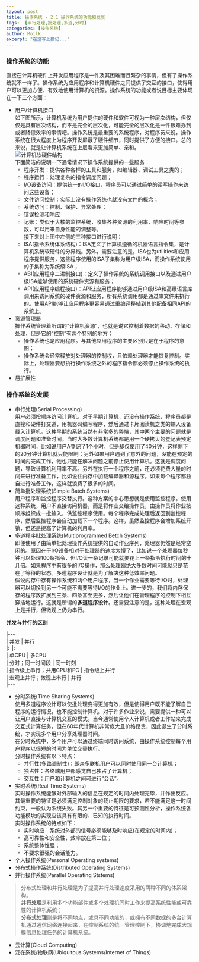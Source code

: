 ```yaml
---
layout: post
title: 操作系统 - 2.1 操作系统的功能和发展
tags:  [串行处理,批处理,多道,分时]
categories: [操作系统]
author: Moilk
excerpt: "在这写上摘记..."
---
```

### 操作系统的功能  
直接在计算机硬件上开发应用程序是一件及其困难而且繁杂的事情，但有了操作系统就不一样了。操作系统为应用程序和计算机硬件之间提供了交互的接口，使得用户可以更加方便、有效地使用计算机的资源。操作系统的功能或者说目标主要体现在一下三个方面：  

- 用户/计算机接口  
如下图所示，计算机系统为用户提供的硬件和软件可视为一种层次结构，但仅仅是具有层次结构，而不是完全的层次化，可能完全的层次化是一件很难办到或者降低效率的事情吧。操作系统是最重要的系统程序，对程序员来说，操作系统在很大程度上为程序开发屏蔽了硬件细节，同时提供了方便的接口。总的来说，就是让计算机系统在上层看来更加简单、亲和。  
![计算机软硬件结构 ]({{site.baseurl}}/assets/images/OS/Hardware&Software.png)  
下面简洁的说明一下通常情况下操作系统提供的一些服务：  
	+ 程序开发：提供各种各样的工具和服务，如编辑器、调试工具之类的；  
	+ 程序运行：处理复杂的指令调度问题；  
	+ I/O设备访问：提供统一的I/O接口，程序员可以通过简单的读写操作来访问这些设备；  
	+ 文件访问控制：实际上没有操作系统也就没有文件的概念；  
	+ 系统访问：控制、保护、异常处理；  
	+ 错误检测和响应  
	+ 记账：类似于大楼的监控系统，收集各种资源的利用率、响应时间等参数，可以用来自身性能的调整等。  
	接下来对上图中左侧的三种接口进行说明：  
	+ ISA(指令系统体系结构)：ISA定义了计算机遵循的机器语言指令集，是计算机系统软硬件的分界线。另外，需要注意的是，ISA也为utilities和应用程序提供服务，这些程序使用的ISA子集称为用户级ISA，而操作系统使用的子集称为系统级ISA；  
	+ ABI(应用程序二进制接口)：定义了操作系统的系统调用接口以及通过用户级ISA能够使用的系统硬件资源和服务；  
	+ API(应用程序编程接口)：API让应用程序能够通过用户级ISA和高级语言库调用来访问系统的硬件资源和服务，所有系统调用都是通过库文件来执行的。使用API能够让应用程序更容易通过重编译移植到其他配备相同API的系统上。  
- 资源管理器  
操作系统管理着所谓的“计算机资源”，也就是说它控制着数据的移动、存储和处理，但是它的“控制”有两个特别的地方：  
	+ 操作系统也是应用程序。与其他应用程序的主要区别只是在于程序的意图；  
	+ 操作系统会经常释放对处理器的控制权，且依赖处理器才能恢复控制。实际上，处理器要想执行操作系统之外的程序指令都必须停止操作系统的执行。  
- 易扩展性  

### 操作系统的发展  
- 串行处理(Serial Processing)  
用户必须按顺序访问计算机。对于早期计算机，还没有操作系统，程序员都是直接和硬件打交道，用机器码编写程序，然后通过卡片阅读机之类的输入设备载入计算机。这种早期的系统当然有非常多的弊端，其中两个主要的问题就是调度问题和准备时间。当时大多数计算机系统都是用一个硬拷贝的登记表预定机器时间，比如说用户A登记了1个小时，但是却仅使用了40分钟，这样剩下的20分钟计算机就只能限制；另外如果用户遇到了意外的问题，没能在预定的时间内完成工作，他也只能在解决问题之前停止使用计算机。这就是调度问题，导致计算机利用率不高。另外在执行一个程序之前，还必须花费大量的时间来进行准备工作，比如说往内存中加载编译器和源程序。如果每个程序都独自进行准备工作，这样就浪费了很多的时间。  
- 简单批处理系统(Simple Batch Systems)  
用户程序和监控程序交替执行。这种方案的中心思想就是使用监控程序。使用这种系统，用户不直接访问机器，而是将作业交给操作员，由操作员将作业按顺序组织成一批输入，供监控程序使用。每个程序完成处理后返回到监控程序，然后监控程序会自动加载下一个程序。这样，虽然监控程序会增加系统开销，但还是提高了计算机的利用率。  
- 多道程序批处理系统(Multiprogrammed Betch Systems)  
即便使用了由简单批处理操作系统提供的自动作业序列，处理器仍然是经常空闲的。原因在于I/O设备相对于处理器的速度太慢了，比如说一个处理器每秒钟可以处理100条指令，但I/O读一条记录可能就要花上一条指令执行时间的十几倍。如果程序中有很多的I/O操作，那么处理器绝大多数时间可能就只是花在了等待的状态。多道程序设计就是为了解决这种低效率问题。  
假设内存中存有操作系统和两个用户程序，当一个作业需要等待I/O时，处理器可以切换到另一个可能不需要等待I/O的作业上。进一步的，我们将内存保存的程序数扩展到三条、四条甚至更多，然后让他们在管理程序的控制下相互穿插地运行。这就是所谓的**多道程序设计**。还需要注意的是，这种处理在宏观上是并行，但微观上仍为串行。  

**并发与并行的区别**  

|---  
| 并发 | 并行  
|:-|:-  
| 单CPU	| 多CPU  
| 分时；同一时间段	| 同一时刻  
| 指令级上串行；共用CPU和PC	| 指令级上并行  
| 宏观上并行；微观上串行	| 并行  
|---  

- 分时系统(Time Sharing Systems)  
使用多道程序设计可以使批处理变得更加有效，但是使得用户既不能了解自己程序的运行情况，也不能控制计算机。对于许多作业来说，需要提供一种可以让用户直接与计算机交互的模式。当今通常使用个人计算机或者工作站来完成交互式计算任务，但在60年代计算机非常庞大且价格昂贵，因此诞生了分时系统，才实现多个用户分享处理器时间。  
在分时系统中，多个用户可以通过终端同时访问系统，由操作系统控制每个用户程序以很短的时间为单位交替执行。  
分时操作系统有以下特点：  
	+ 并行性(多路调制性)：即众多联机用户可以同时使用同一台计算机；  
	+ 独占性：各终端用户都感觉自己独占了计算机；  
	+ 交互性：用户和计算机之间可进行“会话”。  
- 实时系统(Real Time Systems)  
实时操作系统能够对外部输入的信息在规定的时间内处理完毕，并作出反应。其最重要的特征是必须满足控制对象的截止期限的要求，若不能满足这一时间约束，一般认为系统失败。其另一个重要的特征是可预测性分析，操作系统各功能模块的实现应该具有有限的、已知的执行时间。  
实时操作系统的特点如下：  
	+ 实时响应：系统对外部的信号必须能够及时响应(在规定的时间内)；  
	+ 高可靠性和安全性，效率放在第二位；  
	+ 系统整体性强；  
	+ 不要求很强的会话能力。  
- 个人操作系统(Personal Operating systems)  
- 分布式操作系统(Distributed Operating Systems)  
- 并行操作系统(Parallel Operating Ststems)  

> 分布式处理和并行处理是为了提高并行处理速度采用的两种不同的体系架构。  
> **并行处理**是利用多个功能部件或多个处理机同时工作来提高系统性能或可靠性的计算机系统；  
> **分布式处理**则是将不同地点，或具不同功能的，或拥有不同数据的多台计算机通过通信网络连接起来，在控制系统的统一管理控制下，协调地完成大规模信息处理任务的计算机系统。  

- 云计算(Cloud Computing)  
- 泛在系统/物联网(Ubiquitous Systems/Internet of Things)  